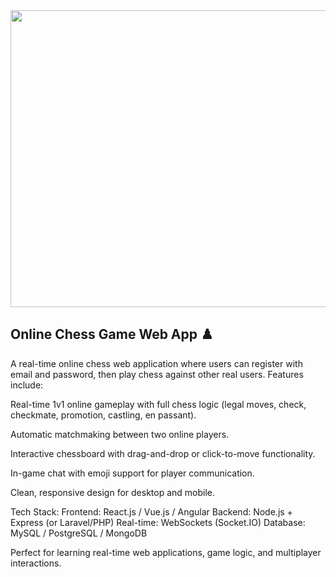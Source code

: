 <div align="center">
<img width="1200" height="475" alt="GHBanner" src="https://media.giphy.com/media/v1.Y2lkPTc5MGI3NjExdmptc3E1Y3NoN3h1bHE2bmpxNDM3a2lra242dWxldnBxOTBtamV1NSZlcD12MV9naWZzX3NlYXJjaCZjdD1n/ms3yqSf67KQjnXm6kN/giphy.gif" />
</div>

## Online Chess Game Web App ♟️

A real-time online chess web application where users can register with email and password, then play chess against other real users. Features include:

Real-time 1v1 online gameplay with full chess logic (legal moves, check, checkmate, promotion, castling, en passant).

Automatic matchmaking between two online players.

Interactive chessboard with drag-and-drop or click-to-move functionality.

In-game chat with emoji support for player communication.

Clean, responsive design for desktop and mobile.

Tech Stack:
Frontend: React.js / Vue.js / Angular
Backend: Node.js + Express (or Laravel/PHP)
Real-time: WebSockets (Socket.IO)
Database: MySQL / PostgreSQL / MongoDB

Perfect for learning real-time web applications, game logic, and multiplayer interactions.
